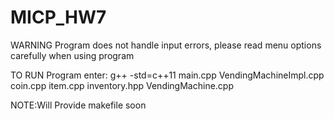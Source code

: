 # MICP_HW7

WARNING
Program does not handle input errors, please read menu options carefully when using program 

TO RUN Program enter: 
g++ -std=c++11 main.cpp VendingMachineImpl.cpp  coin.cpp item.cpp inventory.hpp VendingMachine.cpp

NOTE:Will Provide makefile soon 
